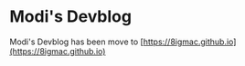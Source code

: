 # Modi's Devblog

Modi's Devblog has been move to [https://8igmac.github.io](https://8igmac.github.io)
